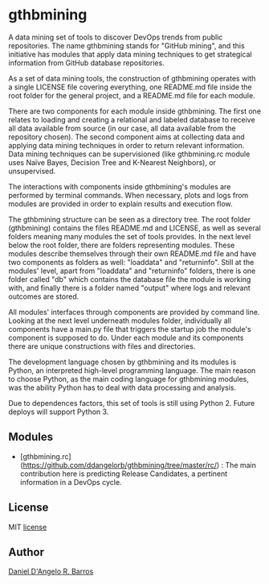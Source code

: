 # gthbmining
A data mining set of tools to discover DevOps trends from public repositories. The name gthbmining stands for "GitHub mining", and this initiative has modules that apply data mining techniques to get strategical information from GitHub database repositories.

As a set of data mining tools, the construction of gthbmining operates with a single LICENSE file covering everything, one README.md file inside the root folder for the general project, and  a README.md file for each module. 

There are two components for each module inside gthbmining. The first one relates to loading and creating a relational and labeled database to receive all data available from source (in our case, all data available from the repository chosen). The second component aims at collecting data and applying data mining techniques in order to return relevant information. Data mining techniques can be supervisioned (like gthbmining.rc module uses Naïve Bayes, Decision Tree and K-Nearest Neighbors), or unsupervised.

The interactions with components inside gthbmining's modules are performed by terminal commands. When necessary, plots and logs from modules are provided in order to explain results and execution flow.

The gthbmining structure can be seen as a directory tree. The root folder (gthbmining) contains the files README.md and LICENSE, as well as several folders meaning many modules the set of tools provides. In the next level below the root folder, there are folders representing modules. These modules describe themselves through their own README.md file and have two components as folders as well: "loaddata" and "returninfo". Still at the modules' level, apart from "loaddata" and "returninfo" folders, there is one folder called "db" which contains the database file the module is working with, and finally there is a folder named "output" where logs and relevant outcomes are stored. 

All modules' interfaces through components are provided by command line. Looking at the next level underneath modules folder, individually all components have a main.py file that triggers the startup job the module's component is supposed to do. Under each module and its components there are unique constructions with files and directories.

The development language chosen by gthbmining and its modules is Python, an interpreted high-level programming language. The main reason to choose Python, as the main coding language for gthbmining modules, was the ability Python has to deal with data processing and analysis.

Due to dependences factors, this set of tools is still using Python 2. Future deploys will support Python 3.

Modules
------------
* [gthbmining.rc] (https://github.com/ddangelorb/gthbmining/tree/master/rc/) : The main contribution here is predicting Release Candidates, a pertinent information in a DevOps cycle.


License
------------
MIT [license](https://github.com/ddangelorb/gthbmining/blob/master/LICENSE)


Author
------
[Daniel D'Angelo R. Barros](https://github.com/ddangelorb)